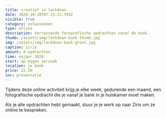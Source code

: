 ```yaml
---
title: creatief in lockdown
date: 2020-10-18T07:15:23.793Z
visible: true
category: volwassenen
type: online
description: Verrassende fotografische opdrachten vanaf de bank.
thumb: /assets/img/lockdown-bank-thumb.jpg
img: /assets/img/lockdown-bank-groot.jpg
caption: ziris
amount: 4 opdrachten
time: najaar 2020
start: op eigen verzoek
location: je bank
price: 22,50
inc: presentatie
---
```

Tijdens deze online activiteit krijg je elke week, gedurende een maand, een fotografische opdracht die je vanaf je bank in je huiskamer moet maken. 

Als je alle opdrachten hebt gemaakt, stuur je je werk op naar Ziris om ze online te bespreken.